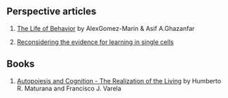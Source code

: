 ## Perspective articles

1. [The Life of Behavior](https://www.sciencedirect.com/science/article/pii/S0896627319307901) by AlexGomez-Marin & Asif A.Ghazanfar

2. [Reconsidering the evidence for learning in single cells](https://gershmanlab.com/pubs/cell_learning.pdf)

## Books

1. [Autopoiesis and Cognition - The Realization of the Living](https://monoskop.org/images/3/35/Maturana_Humberto_Varela_Francisco_Autopoiesis_and_Congition_The_Realization_of_the_Living.pdf) by Humberto R. Maturana and Francisco J. Varela




